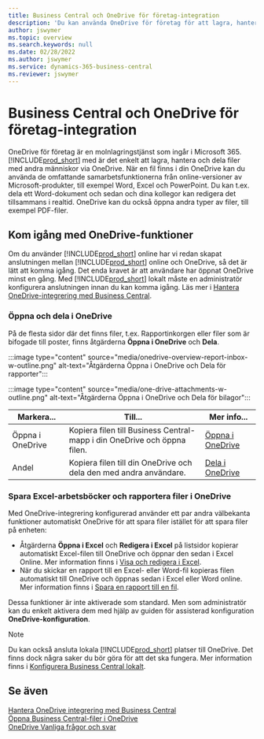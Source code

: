 ```yaml
---
title: Business Central och OneDrive för företag-integration
description: 'Du kan använda OneDrive för företag för att lagra, hantera och dela filer, t.ex. rapporter eller bifogade filer. Även om du stavar det One Drive.'
author: jswymer
ms.topic: overview
ms.search.keywords: null
ms.date: 02/28/2022
ms.author: jswymer
ms.service: dynamics-365-business-central
ms.reviewer: jswymer
---
```


# Business Central och OneDrive för företag-integration

OneDrive för företag är en molnlagringstjänst som ingår i Microsoft 365. [!INCLUDE[prod_short](includes/prod_short.md)] med är det enkelt att lagra, hantera och dela filer med andra människor via OneDrive. När en fil finns i din OneDrive kan du använda de omfattande samarbetsfunktionerna från online-versioner av Microsoft-produkter, till exempel Word, Excel och PowerPoint. Du kan t.ex. dela ett Word-dokument och sedan och dina kollegor kan redigera det tillsammans i realtid. OneDrive kan du också öppna andra typer av filer, till exempel PDF-filer. 

## Kom igång med OneDrive-funktioner

Om du använder [!INCLUDE[prod_short](includes/prod_short.md)] online har vi redan skapat anslutningen mellan [!INCLUDE[prod_short](includes/prod_short.md)] online och OneDrive, så det är lätt att komma igång. Det enda kravet är att användare har öppnat OneDrive minst en gång. Med [!INCLUDE[prod_short](includes/prod_short.md)] lokalt måste en administratör konfigurera anslutningen innan du kan komma igång. Läs mer i [Hantera OneDrive-integrering med Business Central](admin-onedrive-integration.md).

<!-- We've created the connection between [!INCLUDE[prod_short](includes/prod_short.md)] online and OneDrive, so it's easy to get started. The only requirement is that users have opened OneDrive at least one time. -->

### Öppna och dela i OneDrive

På de flesta sidor där det finns filer, t.ex. Rapportinkorgen eller filer som är bifogade till poster, finns åtgärderna **Öppna i OneDrive** och **Dela**.

:::image type="content" source="media/onedrive-overview-report-inbox-w-outline.png" alt-text="Åtgärderna Öppna i OneDrive och Dela för rapporter":::


:::image type="content" source="media/one-drive-attachments-w-outline.png" alt-text="Åtgärderna Öppna i OneDrive och Dela för bilagor":::

|Markera...|Till...|Mer info...|
|---------|-----|----------------|
|Öppna i OneDrive|Kopiera filen till Business Central-mapp i din OneDrive och öppna filen.|[Öppna i OneDrive](across-share-onedrive.md#open-in-onedrive) |
|Andel|Kopiera filen till din OneDrive och dela den med andra användare.|[Dela i OneDrive](across-share-onedrive.md#share) |

### Spara Excel-arbetsböcker och rapportera filer i OneDrive

Med OneDrive-integrering konfigurerad använder ett par andra välbekanta funktioner automatiskt OneDrive för att spara filer istället för att spara filer på enheten:

- Åtgärderna **Öppna i Excel** och **Redigera i Excel** på listsidor kopierar automatiskt Excel-filen till OneDrive och öppnar den sedan i Excel Online. Mer information finns i [Visa och redigera i Excel](across-work-with-excel.md).
- När du skickar en rapport till en Excel- eller Word-fil kopieras filen automatiskt till OneDrive och öppnas sedan i Excel eller Word online. Mer information finns i [Spara en rapport till en fil](ui-work-report.md#saving-a-report-to-a-file).

Dessa funktioner är inte aktiverade som standard. Men som administratör kan du enkelt aktivera dem med hjälp av guiden för assisterad konfiguration **OneDrive-konfiguration**.

<!--
When you use the **Open in OneDrive** action for the first time, [!INCLUDE[prod_short](includes/prod_short.md)] does the following in your OneDrive:

1. Creates a folder named [!INCLUDE[prod_short](includes/prod_short.md)]. 
2. In the [!INCLUDE[prod_short](includes/prod_short.md)] folder, it creates another folder with the same name as the company you're working in. If you work in more than one company, it will create a folder for the company you're working in when you use the **Open in OneDrive** action. 
3. Puts a copy of the file you selected in the folder, and then opens the file. The next time you use the action, it only copies and opens the file. 

The folder and its content are private until you decide to share them with others. For example, you might decide to share content with one or more of your coworkers, or even people outside of your organization. For more information, see [Share OneDrive files and folders](https://support.microsoft.com/office/share-onedrive-files-and-folders-9fcc2f7d-de0c-4cec-93b0-a82024800c07) in the content for OneDrive.
-->

> [!NOTE]
> Du kan också ansluta lokala [!INCLUDE[prod_short](includes/prod_short.md)] platser till OneDrive. Det finns dock några saker du bör göra för att det ska fungera. Mer information finns i [Konfigurera Business Central lokalt](admin-onedrive-integration-onpremises.md).

## Se även

[Hantera OneDrive integrering med Business Central](admin-onedrive-integration.md)  
[Öppna Business Central-filer i OneDrive](across-share-onedrive.md)  
[OneDrive Vanliga frågor och svar](admin-onedrive-faq.md)  
